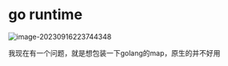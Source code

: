 # go runtime

![image-20230916223744348](https://cdn.fengxianhub.top/resources-master/image-20230916223744348.png)

我现在有一个问题，就是想包装一下golang的map，原生的并不好用